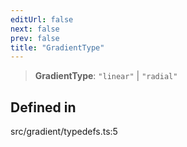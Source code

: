 ```yaml
---
editUrl: false
next: false
prev: false
title: "GradientType"
---
```


> **GradientType**: `"linear"` \| `"radial"`

## Defined in

src/gradient/typedefs.ts:5
